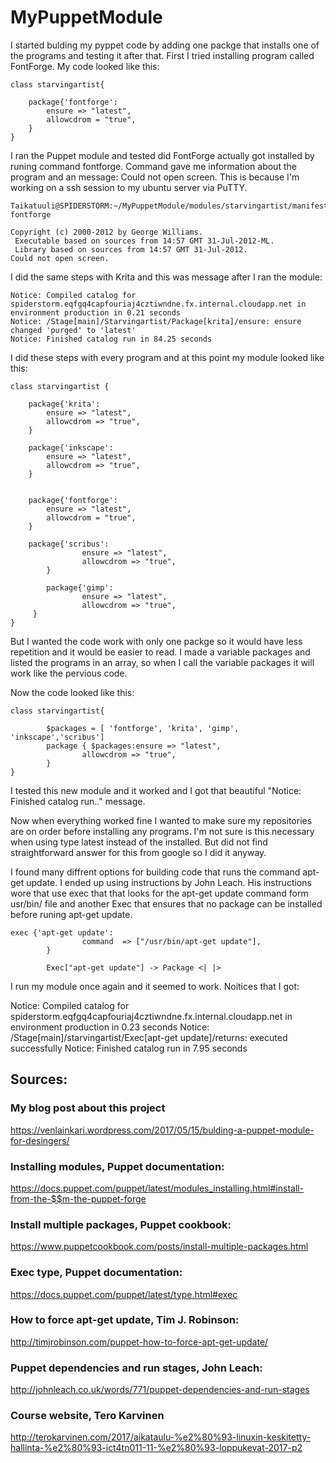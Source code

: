 # MyPuppetModule

I started bulding my pyppet code by adding one packge that installs one of the programs and testing it after that. 
First I tried installing program called FontForge.
My code looked like this:

```puppet 
class starvingartist{

	package{'fontforge':
		ensure => "latest",
		allowcdrom = "true",
	}
}
```
I ran the Puppet module and tested did FontForge actually got installed by runing command fontforge.
Command gave me information about the program and an message: Could not open screen. This is because I'm working on a ssh session to my ubuntu server via PuTTY.  
```
Taikatuuli@SPIDERSTORM:~/MyPuppetModule/modules/starvingartist/manifests$ fontforge

Copyright (c) 2000-2012 by George Williams.
 Executable based on sources from 14:57 GMT 31-Jul-2012-ML.
 Library based on sources from 14:57 GMT 31-Jul-2012.
Could not open screen.
```
I did the same steps with Krita and this was message after I ran the module:

```
Notice: Compiled catalog for spiderstorm.eqfgq4capfouriaj4cztiwndne.fx.internal.cloudapp.net in environment production in 0.21 seconds
Notice: /Stage[main]/Starvingartist/Package[krita]/ensure: ensure changed 'purged' to 'latest'
Notice: Finished catalog run in 84.25 seconds
```
I did these steps with every program and at this point my module looked like this: 
``` puppet
class starvingartist {
	
	package{'krita':
		ensure => "latest",	
		allowcdrom => "true",
	}
	
	package{'inkscape':
		ensure => "latest",
		allowcdrom => "true",
	}	


	package{'fontforge':
		ensure => "latest",
		allowcdrom = "true",
	}

	package{'scribus':
                ensure => "latest",
                allowcdrom => "true",
        }

        package{'gimp':
                ensure => "latest",
                allowcdrom => "true",
	 }
}
```
But I wanted the code work with only one packge so it would have less repetition and it would be easier to read. 
I made a variable packages and listed the programs in an array, so when I call the variable packages it will work like the pervious code. 

Now the code looked like this: 

``` puppet
class starvingartist{
      
        $packages = [ 'fontforge', 'krita', 'gimp', 'inkscape','scribus']
        package { $packages:ensure => "latest",
                allowcdrom => "true",
        }
}

```

I tested this new module and it worked and I got that beautiful "Notice: Finished catalog run.." message. 

Now when everything worked fine I wanted to make sure my repositories are on order before installing any programs.
I'm not sure is this necessary when using type latest instead of the installed. But did not find straightforward answer for this from google so I did it anyway.

I found many diffrent options for building code that runs the command apt-get update. I ended up using instructions by John Leach. His instructions wore that use exec that that looks for the apt-get update command form usr/bin/ file and another Exec that ensures that no package can be installed before runing apt-get update. 


``` puppet
exec {'apt-get update':
                command  => ["/usr/bin/apt-get update"],
        }

        Exec["apt-get update"] -> Package <| |>

```
I run my module once again and it seemed to work.
Noitices that I got:

Notice: Compiled catalog for spiderstorm.eqfgq4capfouriaj4cztiwndne.fx.internal.cloudapp.net in environment production in 0.23 seconds
Notice: /Stage[main]/starvingartist/Exec[apt-get update]/returns: executed successfully
Notice: Finished catalog run in 7.95 seconds


## Sources:

### My blog post about this project
https://venlainkari.wordpress.com/2017/05/15/bulding-a-puppet-module-for-desingers/

### Installing modules, Puppet documentation:
https://docs.puppet.com/puppet/latest/modules_installing.html#install-from-the-$$m-the-puppet-forge

### Install multiple packages, Puppet cookbook:
https://www.puppetcookbook.com/posts/install-multiple-packages.html

### Exec type, Puppet documentation:
https://docs.puppet.com/puppet/latest/type.html#exec

### How to force apt-get update, Tim J. Robinson:
http://timjrobinson.com/puppet-how-to-force-apt-get-update/

### Puppet dependencies and run stages, John Leach:
http://johnleach.co.uk/words/771/puppet-dependencies-and-run-stages

### Course website, Tero Karvinen
http://terokarvinen.com/2017/aikataulu-%e2%80%93-linuxin-keskitetty-hallinta-%e2%80%93-ict4tn011-11-%e2%80%93-loppukevat-2017-p2

